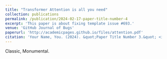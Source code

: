 ```yaml
---
title: "Transformer Attention is all you need"
collection: publications
permalink: /publication/2024-02-17-paper-title-number-4
excerpt: 'This paper is about fixing template issue #693.'
venue: 'GitHub Journal of Bugs'
paperurl: 'http://academicpages.github.io/files/attention.pdf'
citation: 'Your Name, You. (2024). &quot;Paper Title Number 3.&quot; <i>GitHub Journal of Bugs</i>. 1(3).'
---
```

Classic, Monumental.